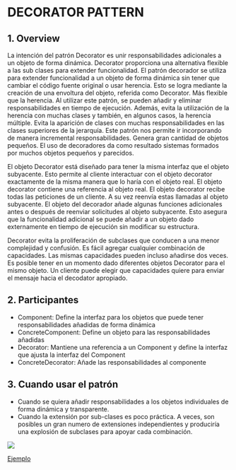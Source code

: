 # DECORATOR PATTERN

## 1. Overview
La intención del patrón Decorator es unir responsabilidades adicionales a un objeto de forma dinámica. Decorator proporciona una alternativa flexible a las sub clases para extender funcionalidad. El patrón decorador se utiliza para extender funcionalidad a un objeto de forma dinámica sin tener que cambiar el código fuente original o usar herencia. Esto se logra mediante la creación de una envoltura del objeto, referida como Decorator. Más flexible que la herencia. Al utilizar este patrón, se pueden añadir y eliminar responsabilidades en tiempo de ejecución. Además, evita la utilización de la herencia con muchas clases y también, en algunos casos, la herencia múltiple. Evita la aparición de clases con muchas responsabilidades en las clases superiores de la jerarquía. Este patrón nos permite ir incorporando de manera incremental responsabilidades. Genera gran cantidad de objetos pequeños. El uso de decoradores da como resultado sistemas formados por muchos objetos pequeños y parecidos.
 
El objeto Decorator está diseñado para tener la misma interfaz que el objeto subyacente. Esto permite al cliente interactuar con el objeto decorator exactamente de la misma manera que lo haría con el objeto real. El objeto decorator contiene una referencia al objeto real. El objeto decorator recibe todas las peticiones de un cliente. A su vez reenvía estas llamadas al objeto subyacente. El objeto del decorador añade algunas funciones adicionales antes o después
de reenviar solicitudes al objeto subyacente. Esto asegura que la funcionalidad adicional se puede añadir a un objeto dado externamente en tiempo de ejecución sin modificar su estructura.
 
Decorator evita la proliferación de subclases que conducen a una menor complejidad y confusión. Es fácil agregar cualquier combinación de capacidades. Las mismas capacidades pueden incluso añadirse dos veces. Es posible tener en un momento dado diferentes objetos Decorator para el mismo objeto. Un cliente puede elegir que capacidades quiere para enviar el mensaje
hacia el decodator apropiado.

## 2. Participantes
* Component: Define la interfaz para los objetos que puede tener responsabilidades añadidas de forma dinámica
* ConcreteComponent: Define un objeto para las responsabilidades añadidas  
* Decorator: Mantiene una referencia a un Component y define la interfaz que ajusta la interfaz del Component
* ConcreteDecorator: Añade las responsabilidades al componente

## 3. Cuando usar el patrón
* Cuando se quiera añadir responsabilidades a los objetos individuales de forma dinámica y transparente.
* Cuando la extensión por sub-clases es poco práctica. A veces, son posibles un gran numero de extensiones independientes y produciría una explosión de subclases para apoyar cada combinación. 

![](https://upload.wikimedia.org/wikipedia/commons/e/e9/Decorator_UML_class_diagram.svg)

[Ejemplo](https://github.com/ajpaez/Learning/tree/master/Design%20Patterms/src/main/java/apr/learning/pattern/structural/decorator)